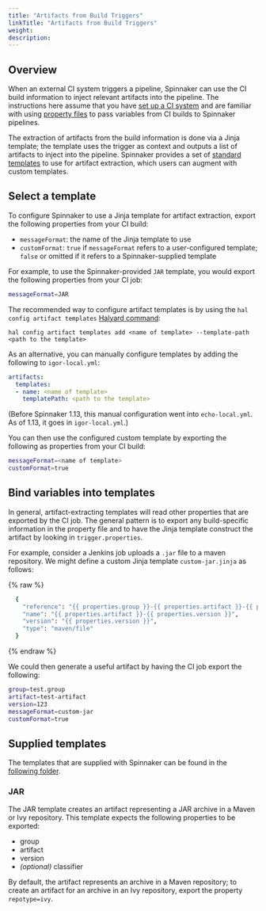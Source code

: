 ```yaml
---
title: "Artifacts from Build Triggers"
linkTitle: "Artifacts from Build Triggers"
weight: 
description: 
---
```


## Overview

When an external CI system triggers a pipeline, Spinnaker can use the CI build information to
inject relevant artifacts into the pipeline. The instructions here assume that you have
[set up a CI system](/setup/ci/) and are familiar with using
[property files](/guides/user/pipeline/expressions/#property-files) to pass variables from
CI builds to Spinnaker pipelines.

The extraction of artifacts from the build information is done via a Jinja template; the
template uses the trigger as context and outputs a list of artifacts to inject into the
pipeline. Spinnaker provides a set of [standard templates](#supplied-templates) to use for
artifact extraction, which users can augment with custom templates.

## Select a template

To configure Spinnaker to use a Jinja template for artifact extraction, export the
following properties from your CI build:
* `messageFormat`: the name of the Jinja template to use
* `customFormat`: `true` if `messageFormat` refers to a user-configured template;
`false` or omitted if it refers to a Spinnaker-supplied template

For example, to use the Spinnaker-provided `JAR` template, you would export the following
properties from your CI job:
```sh
messageFormat=JAR
```

The recommended way to configure artifact templates is by using the `hal config artifact templates`
 [Halyard command](/reference/halyard/commands/#hal-config-artifact-templates):
```
hal config artifact templates add <name of template> --template-path <path to the template> 
```

As an alternative, you can manually configure templates by adding the following to `igor-local.yml`:
```yaml
artifacts:
  templates:
  - name: <name of template>
    templatePath: <path to the template>
```
(Before Spinnaker 1.13, this manual configuration went into `echo-local.yml`. As of 1.13, it goes
in `igor-local.yml`.)

You can then use the configured custom template by exporting the following as properties from your
CI build:
```sh
messageFormat=<name of template>
customFormat=true
```

## Bind variables into templates

In general, artifact-extracting templates will read other properties that are exported
by the CI job. The general pattern is to export any build-specific information in the
property file and to have the Jinja template construct the artifact by looking in
`trigger.properties`.

For example, consider a Jenkins job uploads a `.jar` file to a maven repository. We might define
a custom Jinja template `custom-jar.jinja` as follows:

{% raw %}
```sh
  {
    "reference": "{{ properties.group }}-{{ properties.artifact }}-{{ properties.version }}",
    "name": "{{ properties.artifact }}-{{ properties.version }}",
    "version": "{{ properties.version }}",
    "type": "maven/file"
  }
```
{% endraw %}

We could then generate a useful artifact by having the CI job export the following:
```sh
group=test.group
artifact=test-artifact
version=123
messageFormat=custom-jar
customFormat=true
```

## Supplied templates

The templates that are supplied with Spinnaker can be found in the
[following folder](https://github.com/spinnaker/echo/tree/master/echo-pipelinetriggers/src/main/resources).

### JAR

The JAR template creates an artifact representing a JAR archive in a Maven or Ivy repository. This
template expects the following properties to be exported:
* group
* artifact
* version
* *(optional)* classifier

By default, the artifact represents an archive in a Maven repository; to create an artifact for an
archive in an Ivy repository, export the property `repotype=ivy`.
